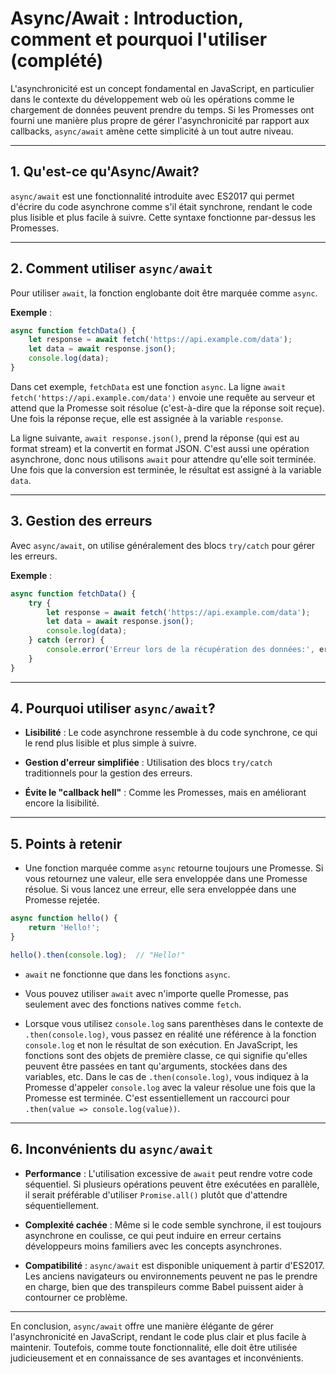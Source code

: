 # Async/Await : Introduction, comment et pourquoi l'utiliser (complété)

L'asynchronicité est un concept fondamental en JavaScript, en particulier dans le contexte du développement web où les opérations comme le chargement de données peuvent prendre du temps. Si les Promesses ont fourni une manière plus propre de gérer l'asynchronicité par rapport aux callbacks, `async/await` amène cette simplicité à un tout autre niveau.

---

## 1. **Qu'est-ce qu'Async/Await?**

`async/await` est une fonctionnalité introduite avec ES2017 qui permet d'écrire du code asynchrone comme s'il était synchrone, rendant le code plus lisible et plus facile à suivre. Cette syntaxe fonctionne par-dessus les Promesses.

---

## 2. **Comment utiliser `async/await`**

Pour utiliser `await`, la fonction englobante doit être marquée comme `async`.

**Exemple** :

```js
async function fetchData() {
    let response = await fetch('https://api.example.com/data');
    let data = await response.json();
    console.log(data);
}
```

Dans cet exemple, `fetchData` est une fonction `async`. La ligne `await fetch('https://api.example.com/data')` envoie une requête au serveur et attend que la Promesse soit résolue (c'est-à-dire que la réponse soit reçue). Une fois la réponse reçue, elle est assignée à la variable `response`.

La ligne suivante, `await response.json()`, prend la réponse (qui est au format stream) et la convertit en format JSON. C'est aussi une opération asynchrone, donc nous utilisons `await` pour attendre qu'elle soit terminée. Une fois que la conversion est terminée, le résultat est assigné à la variable `data`.

---

## 3. **Gestion des erreurs**

Avec `async/await`, on utilise généralement des blocs `try/catch` pour gérer les erreurs.

**Exemple** :

```js
async function fetchData() {
    try {
        let response = await fetch('https://api.example.com/data');
        let data = await response.json();
        console.log(data);
    } catch (error) {
        console.error('Erreur lors de la récupération des données:', error);
    }
}
```

---

## 4. **Pourquoi utiliser `async/await`?**

- **Lisibilité** : Le code asynchrone ressemble à du code synchrone, ce qui le rend plus lisible et plus simple à suivre.

- **Gestion d'erreur simplifiée** : Utilisation des blocs `try/catch` traditionnels pour la gestion des erreurs.

- **Évite le "callback hell"** : Comme les Promesses, mais en améliorant encore la lisibilité.

---

## 5. **Points à retenir**

- Une fonction marquée comme `async` retourne toujours une Promesse. Si vous retournez une valeur, elle sera enveloppée dans une Promesse résolue. Si vous lancez une erreur, elle sera enveloppée dans une Promesse rejetée.

```js
async function hello() {
    return 'Hello!';
}

hello().then(console.log);  // "Hello!"
```

- `await` ne fonctionne que dans les fonctions `async`.

- Vous pouvez utiliser `await` avec n'importe quelle Promesse, pas seulement avec des fonctions natives comme `fetch`.

- Lorsque vous utilisez `console.log` sans parenthèses dans le contexte de `.then(console.log)`, vous passez en réalité une référence à la fonction `console.log` et non le résultat de son exécution. En JavaScript, les fonctions sont des objets de première classe, ce qui signifie qu'elles peuvent être passées en tant qu'arguments, stockées dans des variables, etc. Dans le cas de `.then(console.log)`, vous indiquez à la Promesse d'appeler `console.log` avec la valeur résolue une fois que la Promesse est terminée. C'est essentiellement un raccourci pour `.then(value => console.log(value))`.

---

## 6. **Inconvénients du `async/await`**

- **Performance** : L'utilisation excessive de `await` peut rendre votre code séquentiel. Si plusieurs opérations peuvent être exécutées en parallèle, il serait préférable d'utiliser `Promise.all()` plutôt que d'attendre séquentiellement.

- **Complexité cachée** : Même si le code semble synchrone, il est toujours asynchrone en coulisse, ce qui peut induire en erreur certains développeurs moins familiers avec les concepts asynchrones.

- **Compatibilité** : `async/await` est disponible uniquement à partir d'ES2017. Les anciens navigateurs ou environnements peuvent ne pas le prendre en charge, bien que des transpileurs comme Babel puissent aider à contourner ce problème.

---

En conclusion, `async/await` offre une manière élégante de gérer l'asynchronicité en JavaScript, rendant le code plus clair et plus facile à maintenir. Toutefois, comme toute fonctionnalité, elle doit être utilisée judicieusement et en connaissance de ses avantages et inconvénients.
